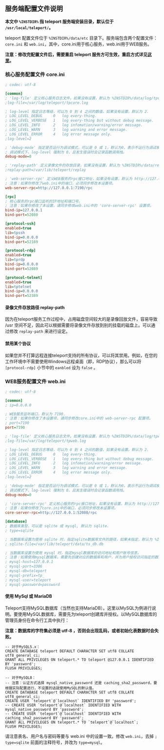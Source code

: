 ## 服务端配置文件说明

**本文中 `%INSTDIR%` 指 teleport 服务端安装目录，默认位于 `/usr/local/teleport/`。**

teleport 配置文件位于 `%INSTDIR%/data/etc` 目录下。服务端包含两个配置文件： `core.ini` 和 `web.ini`，其中，core.ini用于核心服务，web.ini用于WEB服务。

**注意：修改完配置文件后，需要重启 teleport 服务方可生效，重启方式详见[这里](install.md#server-control)。**

### 核心服务配置文件 <a id="core-ini"></a>core.ini

```ini
; codec: utf-8

[common]
; 'log-file' 定义核心服务日志文件。如果没有设置，默认为 %INSTDIR%/data/log/tpcore.log
;log-file=/var/log/teleport/tpcore.log

; log-level 指定日志等级，可以为 0 到 4 之间的数值，如果没有设置，默认为 2.
; LOG_LEVEL_DEBUG     0   log every-thing.
; LOG_LEVEL_VERBOSE   1   log every-thing but without debug message.
; LOG_LEVEL_INFO      2   log infomation/warning/error message.
; LOG_LEVEL_WARN      3   log warning and error message.
; LOG_LEVEL_ERROR     4   log error message only.
;log-level=2

; 'debug-mode' 指定是否运行为调试模式，可以是 0 或 1，默认为0，表示不运行为调试模式。
; 调试模式下，log-level 强制为 0，且发生错误时会记录函数调用栈。
debug-mode=0

; 'replay-path' 定义录像文件的存放目录，如果没有设置，默认为 %INSTDIR%/data/replay
;replay-path=/var/lib/teleport/replay

; 'web-server-rpc' 定义WEB服务的rpc接口地址，如果没有设置，默认为 http://127.0.0.1:7190/rpc
; 注意：如果你修改了web.ini中的端口，必须同步修改本设置项。
web-server-rpc=http://127.0.0.1:7190/rpc

[rpc]
; 核心服务的rpc接口监听的IP地址和端口号。
; 注意：如果你修改了本设置，请同步修改web.ini中的 'core-server-rpc' 设置项。
bind-ip=127.0.0.1
bind-port=52080

[protocol-ssh]
enabled=true
lib=tpssh
bind-ip=0.0.0.0
bind-port=52189

[protocol-rdp]
enabled=true
lib=tprdp
bind-ip=0.0.0.0
bind-port=52089

[protocol-telnet]
enabled=true
lib=tptelnet
bind-ip=0.0.0.0
bind-port=52389
```

#### 录像文件存放路径 <a id="replay-path"></a>replay-path

因为在teleport服务工作过程中，占用磁盘空间较大的是录像回放文件，容易导致 /usr 空间不足，因此可以根据需要将录像文件存放到别的挂载的磁盘上。可以通过修改 `replay-path` 来进行设定。

#### 禁用某个协议

如果您并不打算远程连接teleport支持的所有协议，可以将其禁用。例如，在您的工作环境中不需要使用Windows远程桌面（即，RDP协议），那么可以将 `[protocol-rdp]` 小节中的 `eanbled` 设为 `false` 。


### WEB服务配置文件 <a id="web-ini"></a>web.ini

```ini
; codec: utf-8

[common]
; ip=0.0.0.0

; WEB服务监听端口，默认为 7190.
; 注意：如果你修改了本设置项，请同步修改core.ini中的 web-server-rpc 配置项。
; port=7190
port=7190

; 'log-file' 定义核心服务日志文件。如果没有设置，默认为 %INSTDIR%/data/log/tpweb.log
;log-file=/var/log/teleport/tpweb.log

; log-level 指定日志等级，可以为 0 到 4 之间的数值，如果没有设置，默认为 2.
; LOG_LEVEL_DEBUG     0   log every-thing.
; LOG_LEVEL_VERBOSE   1   log every-thing but without debug message.
; LOG_LEVEL_INFO      2   log infomation/warning/error message.
; LOG_LEVEL_WARN      3   log warning and error message.
; LOG_LEVEL_ERROR     4   log error message only.
;log-level=2

; 'debug-mode' 指定是否运行为调试模式，可以是 0 或 1，默认为0，表示不运行为调试模式。
; 调试模式下，log-level 强制为 0，且发生错误时会记录函数调用栈。
debug-mode=0

; 'core-server-rpc' 定义核心服务的rpc接口地址，如果没有设置，默认为 http://127.0.0.1:52080/rpc
; 注意：如果你修改了core.ini中的端口，必须同步修改本设置项。
core-server-rpc=http://127.0.0.1:52080/rpc

[database]
; 数据库类型，可以是 sqlite 或 mysql, 默认为 sqlite.
; type=sqlite

; 当数据库设置为使用 sqlite 时，指定sqlite数据库文件的路径，如果未指定，默认为 %INSTDIR%/data/db/ts_db.db
; sqlite-file=/var/lib/teleport/data/ts_db.db

; 当数据库设置为使用 mysql 时，指定mysql数据库的访问地址和用户账号信息。
; 注意：如需使用mysql数据库，需要先创建对应的数据库和用户，并为用户授权访问指定的数据库。
; mysql-host=127.0.0.1
; mysql-port=3306
; mysql-db=teleport
; mysql-prefix=tp_
; mysql-user=teleport
; mysql-password=password
```

#### 使用 <a id="use-mysql"></a>MySql 或 MariaDB

Teleport支持MySQL数据库（当然也支持MariaDB）。这里以MySQL为例进行说明。要使用MySQL数据库，需要先为teleport创建库并授权。以MySQL数据库的管理员身份在命令行工具中执行：

**注意：数据库的字符集必须是 utf-8 ，否则会出现乱码，或者初始化表数据时会失败。**

```mysql
-- 对于MySQL5.x：
CREATE DATABASE teleport DEFAULT CHARACTER SET utf8 COLLATE utf8_general_ci;
GRANT ALL PRIVILEGES ON teleport.* TO teleport @127.0.0.1 IDENTIFIED BY 'password';
FLUSH PRIVILEGES;

-- 对于MySQL8：
-- 注意：认证方式选择 mysql_native_password 还是 caching_sha2_password，要根据实际配置进行，不设置的话就使用MySQL的默认值。
CREATE DATABASE teleport DEFAULT CHARACTER SET utf8 COLLATE utf8_general_ci;
CREATE USER `teleport`@`localhost` IDENTIFIED BY 'password';
-- CREATE USER `teleport`@`localhost` IDENTIFIED WITH mysql_native_password BY 'password';
-- CREATE USER `teleport`@`localhost` IDENTIFIED WITH caching_sha2_password BY 'password';
GRANT ALL PRIVILEGES ON teleport.* TO `teleport`@`localhost`;
FLUSH PRIVILEGES;
```

请注意表名、用户名与密码等要与 web.ini 中的设置一致。修改 `web.ini`，去掉 `; type=sqlite` 前面的注释符号，并改为 `type=mysql`。

